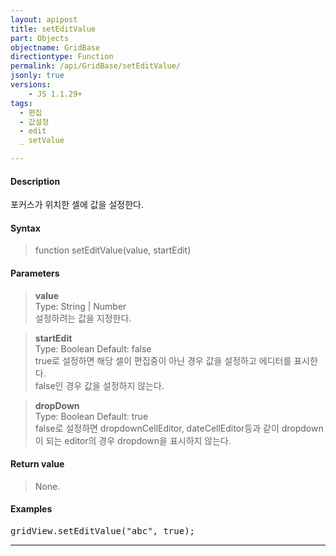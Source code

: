 ```yaml
---
layout: apipost
title: setEditValue
part: Objects
objectname: GridBase
directiontype: Function
permalink: /api/GridBase/setEditValue/
jsonly: true
versions:
    - JS 1.1.29+
tags:
  - 편집
  - 값설정
  - edit
  _ setValue

---
```


#### Description

 포커스가 위치한 셀에 값을 설정한다.      
 

#### Syntax

> function setEditValue(value, startEdit)

#### Parameters

> **value**  
> Type: String | Number     
> 설정하려는 값을 지정한다.    

> **startEdit**  
> Type: Boolean
> Default: false   
> true로 설정하면 해당 셀이 편집중이 아닌 경우 값을 설정하고 에디터를 표시한다.  
> false인 경우 값을 설정하지 않는다.  

> **dropDown**  
> Type: Boolean
> Default: true   
> false로 설정하면 dropdownCellEditor, dateCellEditor등과 같이 dropdown이 되는 editor의 경우 dropdown을 표시하지 않는다.      

#### Return value

> None. 

#### Examples 

<pre class="prettyprint">
gridView.setEditValue("abc", true);
</pre>

---
